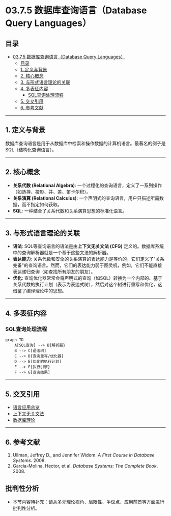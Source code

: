 # 03.7.5 数据库查询语言（Database Query Languages）

## 目录

- [03.7.5 数据库查询语言（Database Query Languages）](#0375-数据库查询语言database-query-languages)
  - [目录](#目录)
  - [1. 定义与背景](#1-定义与背景)
  - [2. 核心概念](#2-核心概念)
  - [3. 与形式语言理论的关联](#3-与形式语言理论的关联)
  - [4. 多表征内容](#4-多表征内容)
    - [SQL查询处理流程](#sql查询处理流程)
  - [5. 交叉引用](#5-交叉引用)
  - [6. 参考文献](#6-参考文献)

---

## 1. 定义与背景

数据库查询语言是用于从数据库中检索和操作数据的计算机语言。最著名的例子是SQL（结构化查询语言）。

---

## 2. 核心概念

- **关系代数 (Relational Algebra)**: 一个过程化的查询语言，定义了一系列操作（如选择、投影、并、差、笛卡尔积）。
- **关系演算 (Relational Calculus)**: 一个声明式的查询语言，用户只描述所需数据，而不指定如何获取。
- **SQL**: 一种结合了关系代数和关系演算思想的标准化语言。

---

## 3. 与形式语言理论的关联

- **语法**: SQL等查询语言的语法是由**上下文无关文法 (CFG)** 定义的。数据库系统中的查询解析器就是一个基于这些文法的解析器。
- **表达能力**: 关系代数和安全的关系演算的表达能力是等价的，它们定义了"关系完备"的查询语言。然而，它们的表达能力弱于图灵机，例如，它们不能直接表达递归查询（如查找所有朋友的朋友）。
- **优化**: 查询优化器常常会将声明式的查询（如SQL）转换为一个内部的、基于关系代数的执行计划（表示为表达式树），然后对这个树进行重写和优化，这借鉴了编译理论中的思想。

---

## 4. 多表征内容

### SQL查询处理流程

```mermaid
graph TD
    A[SQL查询] --> B{解析器}
    B --> C[语法树]
    C --> D{查询重写/优化器}
    D --> E[优化的执行计划]
    E --> F{执行引擎}
    F --> G[查询结果]
```

---

## 5. 交叉引用

- [语言应用总览](README.md)
- [上下文无关文法](../03.2_Formal_Grammars/03.2.2_Context_Free_Grammars.md)
- [数据库理论](README.md)

---

## 6. 参考文献

1. Ullman, Jeffrey D., and Jennifer Widom. *A First Course in Database Systems*. 2008.
2. Garcia-Molina, Hector, et al. *Database Systems: The Complete Book*. 2008.


## 批判性分析

- 本节内容待补充：请从多元理论视角、局限性、争议点、应用前景等方面进行批判性分析。
